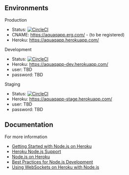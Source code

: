 ## Environments

Production

- Status: [![CircleCI](https://circleci.com/gh/Eastern-Research-Group/AquaQAPP/tree/master.svg?style=svg&circle-token=95a7c34556c3dc5e845e873aa9d4b5ea748df5a5)](https://circleci.com/gh/Eastern-Research-Group/AquaQAPP/tree/master)
- CNAME: https://aquaqapp.erg.com/ - (to be registered) 
- Heroku: https://aquaqapp.herokuapp.com/


Development

- Status: [![CircleCI](https://circleci.com/gh/Eastern-Research-Group/AquaQAPP/tree/develop.svg?style=svg&circle-token=95a7c34556c3dc5e845e873aa9d4b5ea748df5a5)](https://circleci.com/gh/Eastern-Research-Group/AquaQAPP/tree/develop)
- Heroku: https://aquaqapp-dev.herokuapp.com/
- user: TBD
- password: TBD

Staging

- Status: [![CircleCI](https://circleci.com/gh/Eastern-Research-Group/AquaQAPP/tree/staging.svg?style=svg&circle-token=95a7c34556c3dc5e845e873aa9d4b5ea748df5a5)](https://circleci.com/gh/Eastern-Research-Group/AquaQAPP/tree/staging) 
- Heroku: https://aquaqapp-stage.herokuapp.com/
- user: TBD
- password: TBD

## Documentation

For more information

- [Getting Started with Node.js on Heroku](https://devcenter.heroku.com/articles/getting-started-with-nodejs)
- [Heroku Node.js Support](https://devcenter.heroku.com/articles/nodejs-support)
- [Node.js on Heroku](https://devcenter.heroku.com/categories/nodejs)
- [Best Practices for Node.js Development](https://devcenter.heroku.com/articles/node-best-practices)
- [Using WebSockets on Heroku with Node.js](https://devcenter.heroku.com/articles/node-websockets)
